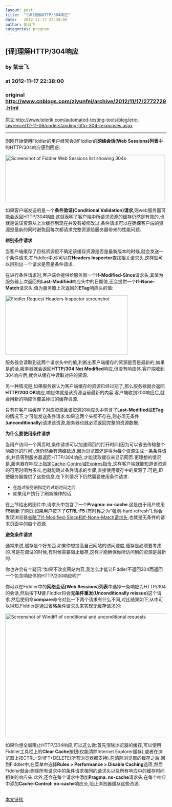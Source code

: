 ```yaml
---
layout: post
title:  "[译]理解HTTP/304响应"
date:   2012-11-17 22:38:00
author: 紫云飞
categories: program
---
```


## [译]理解HTTP/304响应
### by 紫云飞
### at 2012-11-17 22:38:00
### original <http://www.cnblogs.com/ziyunfei/archive/2012/11/17/2772729.html>

<p>原文:<a href="http://www.telerik.com/automated-testing-tools/blog/eric-lawrence/12-11-06/understanding-http-304-responses.aspx">http://www.telerik.com/automated-testing-tools/blog/eric-lawrence/12-11-06/understanding-http-304-responses.aspx</a></p><hr><p>刚刚开始使用Fiddler的用户经常会对Fiddler的<strong>网络会话(Web Sessions)列表</strong>中的HTTP/304响应感到困惑:</p><p><img style="float:none;display:block;background-image:none" title="" src="http://pic002.cnblogs.com/images/2012/116671/2012111610163842.jpg" alt="Screenshot of Fiddler Web Sessions list showing 304s" width="499" height="148" border="0"></p><p>如果客户端发送的是一个<strong>条件验证(Conditional Validation)请求</strong>,则web服务器可能会返回HTTP/304响应,这就表明了客户端中所请求资源的缓存仍然是有效的,也就是说该资源从上次缓存到现在并没有被修改过.条件请求可以在确保客户端的资源是最新的同时避免因每次都请求完整资源给服务器带来的性能问题.</p><p><strong>辨别条件请求</strong></p><p>当客户端缓存了目标资源但不确定该缓存资源是否是最新版本的时候,就会发送一个条件请求.在Fiddler中,你可以在<strong>Headers Inspector</strong>查找相关请求头,这样就可以辨别出一个请求是否是条件请求.</p><p>在进行条件请求时,客户端会提供给服务器一个<strong>If-Modified-Since</strong>请求头,其值为服务器上次返回的<strong>Last-Modified</strong>响应头中的日期值,还会提供一个<strong>If-None-Match</strong>请求头,值为服务器上次返回的<strong>ETag</strong>响应头的值:</p><p><img style="float:none;display:block;background-image:none" title="" src="http://pic002.cnblogs.com/images/2012/116671/2012111610163856.jpg" alt="Fiddler Request Headers Inspector screenshot" width="383" height="184" border="0"></p><p>服务器会读取到这两个请求头中的值,判断出客户端缓存的资源是否是最新的,如果是的话,服务器就会返回<strong>HTTP/304 Not Modified</strong>响应,但没有响应体.客户端收到304响应后,就会从缓存中读取对应的资源.</p><p>另一种情况是,如果服务器认为客户端缓存的资源已经过期了,那么服务器就会返回<strong>HTTP/200 OK</strong>响应,响应体就是该资源当前最新的内容.客户端收到200响应后,就会用新的响应体覆盖掉旧的缓存资源.</p><p>只有在客户端缓存了对应资源且该资源的响应头中包含了<strong>Last-Modified</strong>或<strong>ETag</strong>的情况下,才可能发送条件请求.如果这两个头都不存在,则必须无条件(<strong>unconditionally</strong><em>)</em>请求该资源,服务器也就必须返回完整的资源数据.</p><p><strong>为什么要使用条件请求</strong></p><p>当用户访问一个网页时,条件请求可以加速网页的打开时间(因为可以省去传输整个响应体的时间),但仍然会有网络延迟,因为浏览器还是得为每个资源生成一条条件请求,并且等到服务器返回HTTP/304响应,才能读取缓存来显示网页.更理想的情况是,服务器在响应上<a href="http://blogs.msdn.com/b/ie/archive/2010/07/14/caching-improvements-in-internet-explorer-9.aspx">指定Cache-Control或Expires指令</a>,这样客户端就能知道该资源的可用时间为多长,也就能跳过条件请求的步骤,直接使用缓存中的资源了.可是,即使服务器提供了这些信息,在下列情况下仍然需要使用条件请求:</p><ul><li><span style="font-size:small">在超过服务器指定的过期时间之后</span></li><li>如果用户执行了刷新操作的话</li></ul><p>在上节给出的图片中,请求头中包含了一个<strong>Pragma: no-cache</strong>.这是由于用户使用<strong>F5</strong>刷新了网页.如果用户按下了<strong>CTRL-F5 </strong>(有时称之为“强刷-hard refresh”),你会发现浏览器<a href="http://blogs.msdn.com/b/ieinternals/archive/2010/07/08/technical-information-about-conditional-http-requests-and-the-refresh-button.aspx">省略了If-Modified-Since和If-None-Match请求头</a>,也就是无条件的请求页面中的每个资源.</p><p><strong>避免条件请求</strong></p><p>通常来说,缓存是个好东西.如果你想提高自己网站的访问速度,缓存是必须要考虑的.可是在调试的时候,有时候需要阻止缓存,这样才能确保你所访问到的资源是最新的.</p><p>你也许会有个疑问:“如果不改变网站内容,我怎么才能让Fiddler不返回304而返回一个包含响应体的HTTP/200响应呢?”</p><p>你可以在Fiddler中的<strong>网络会话(Web Sessions)列表</strong>中选择一条响应为HTTP/304的会话,然后按下<strong>U</strong>键.Fiddler将会<strong>无条件重发(Unconditionally reissue)</strong>这个请求.然后使用命<strong>compare</strong>命令对比一下两个请求有什么不同,对比结果如下,从中可以得知,Fiddler是通过省略条件请求头来实现无缓存请求的:</p><p><img style="border:0px none currentcolor;display:inline;background-image:none" title="Select two Sessions and choose Compare from the context menu..." src="http://pic002.cnblogs.com/images/2012/116671/2012111610163910.jpg" alt="Screenshot of Windiff of conditional and unconditional requests" width="640" height="386" border="0"></p><p>如果你想全局阻止HTTP/304响应,可以这么做:首先清除浏览器的缓存,可以使用Fiddler工具栏上的<strong>Clear Cache</strong>按钮(仅能清除Internet Explorer缓存),或者在浏览器上按CTRL+SHIFT+DELETE(所有浏览器都支持).在清除浏览器的缓存之后,回到Fiddler中,在菜单中选择<strong>Rules &gt; Performance &gt; Disable Caching</strong>选项,然后Fiddler就会:删除所有请求中的条件请求相同的请求头以及所有响应中的缓存时间相关的响应头.此外,还会在每个请求中添加<strong>Pragma: no-cache</strong>请求头,在每个响应中添加<strong>Cache-Control: no-cache</strong>响应头,阻止浏览器缓存这些资源.</p><img src="http://www.cnblogs.com/ziyunfei/aggbug/2772729.html?type=1" width="1" height="1" alt=""><p><a href="http://www.cnblogs.com/ziyunfei/archive/2012/11/17/2772729.html">本文链接</a></p>